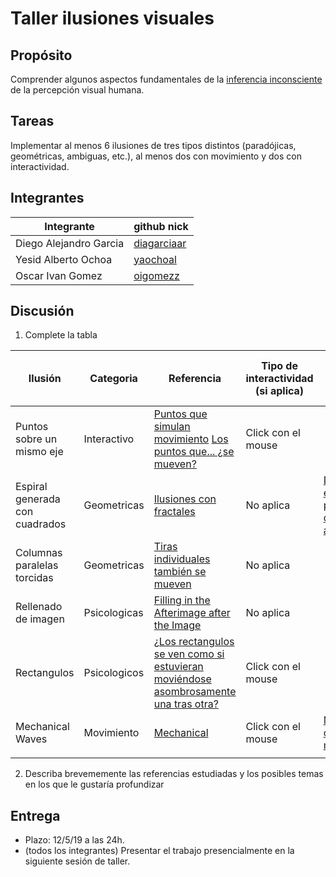# Taller ilusiones visuales

## Propósito

Comprender algunos aspectos fundamentales de la [inferencia inconsciente](https://github.com/VisualComputing/Cognitive) de la percepción visual humana.

## Tareas

Implementar al menos 6 ilusiones de tres tipos distintos (paradójicas, geométricas, ambiguas, etc.), al menos dos con movimiento y dos con interactividad.

## Integrantes

|       Integrante      |                 github nick                   |
|-----------------------|-----------------------------------------------|
| Diego Alejandro Garcia| [diagarciaar](https://github.com/diagarciaar) |
| Yesid Alberto Ochoa   | [yaochoal](https://github.com/yaochoal)       |
| Oscar Ivan Gomez      | [oigomezz](https://github.com/oigomezz)       |


## Discusión

1. Complete la tabla

| 		Ilusión			        |  Categoria   | Referencia | Tipo de interactividad (si aplica) | URL código base (si aplica) |
|-------------------------------|--------------|------------|------------------------------------|-----------------------------|
| Puntos sobre un mismo eje     | Interactivo  |[Puntos que simulan movimiento](https://www.lagranimprenta.es/blog/ilusion-visual-puntos-en-circulo.html) [Los puntos que... ¿se mueven?](https://magnet.xataka.com/ciencia/13-ilusiones-visuales-que-haran-que-tu-cabeza-explote)| Click con el mouse                                    |                             |
| Espiral generada con cuadrados| Geometricas  |[Ilusiones con fractales](http://www.opticalillusionsportal.com/55-mind-blasting-fractal-illusions/)            | No aplica                                 |  [Dibujar una espiral partiendo del punto anterior](http://dunadigital.com/processing/2013/08/03/dibujar-una-espiral-partiendo-del-ejemplo-anterior/)  |
| Columnas paralelas torcidas   | Geometricas  |[Tiras individuales también se mueven](https://marcianosmx.com/11-ilusiones-opticas-que-te-sacudiran-el-cerebro/)           | No aplica                                   |                             |
| Rellenado de imagen  | Psicologicas | [Filling in the Afterimage after the Image](http://illusionoftheyear.com/2008/05/filling-in-the-afterimage-after-the-image/)  |  No aplica |                             |
| Rectangulos | Psicologicos | [¿Los rectangulos se ven como si estuvieran moviéndose asombrosamente una tras otra?](http://www.flexyourbrain.com/best-optical-illusions/) | Click con el mouse |                             |
|Mechanical Waves |Movimiento|[Mechanical](https://en.wikipedia.org/wiki/Mechanical_wave)| Click con el mouse|[Muestra circulos en movimiento](https://www.openprocessing.org/sketch/136072)|
|                               |              |            |                                    |                             |

2. Describa brevememente las referencias estudiadas y los posibles temas en los que le gustaría profundizar

## Entrega

* Plazo: 12/5/19 a las 24h.
* (todos los integrantes) Presentar el trabajo presencialmente en la siguiente sesión de taller.